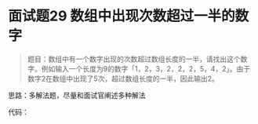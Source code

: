 # 面试题29 数组中出现次数超过一半的数字

>题目：数组中有一个数字出现的次数超过数组长度的一半，请找出这个数字。例如输入一个长度为9的数字「1，2，3，2，2，2，5，4，2」。由于数字2在数组中出现了5次，超过数组长度的一半，因此输出2。
>

思路：多解法题，尽量和面试官阐述多种解法

代码：

```c++

```

